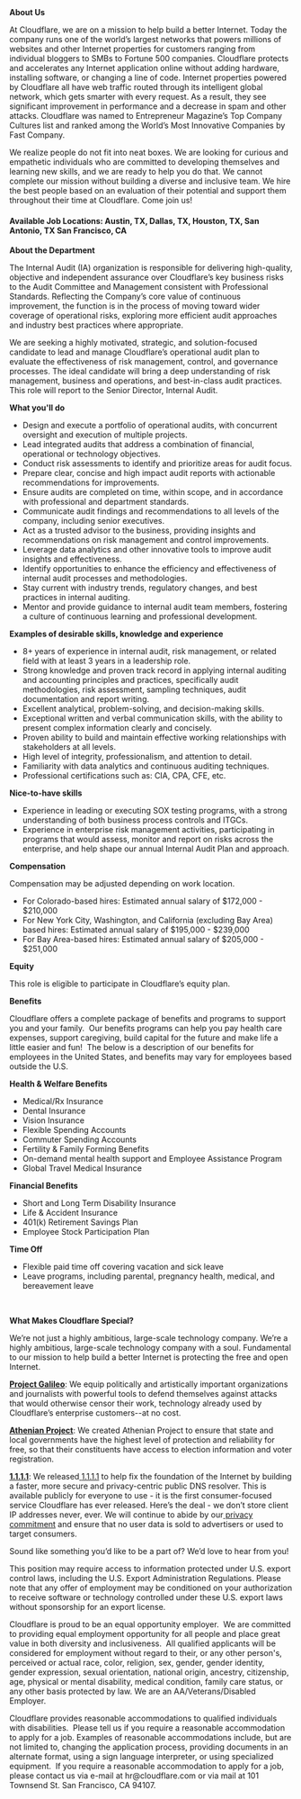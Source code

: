 <div class="content-intro">
	<div><strong>About Us</strong></div>
	<div>
		<p>At Cloudflare, we are on a mission to help build a better Internet. Today the company runs one of the world’s largest networks that powers millions of websites and other Internet properties for customers ranging from individual bloggers to SMBs to Fortune 500 companies. Cloudflare protects and accelerates any Internet application online without adding hardware, installing software, or changing a line of code. Internet properties powered by Cloudflare all have web traffic routed through its intelligent global network, which gets smarter with every request. As a result, they see significant improvement in performance and a decrease in spam and other attacks. Cloudflare was named to Entrepreneur Magazine’s Top Company Cultures list and ranked among the World’s Most Innovative Companies by Fast Company.&nbsp;</p>
		<p><span style="font-weight: 400;">We realize people do not fit into neat boxes. We are looking for curious and empathetic individuals who are committed to developing themselves and learning new skills, and we are ready to help you do that. We cannot complete our mission without building a diverse and inclusive team. We hire the best people based on an evaluation of their potential and support them throughout their time at Cloudflare. Come join us!&nbsp;</span></p>
	</div>
</div>
<h4>Available Job Locations: Austin, TX, Dallas, TX, Houston, TX, San Antonio, TX San Francisco, CA</h4>
<p><strong>About the Department</strong></p>
<p>The Internal Audit (IA) organization is responsible for delivering high-quality, objective and independent assurance over Cloudflare’s key business risks to the Audit Committee and Management consistent with Professional Standards. Reflecting the Company’s core value of continuous improvement, the function is in the process of moving toward wider coverage of operational risks, exploring more efficient audit approaches and industry best practices where appropriate.&nbsp;</p>
<p>We are seeking a highly motivated, strategic, and solution-focused candidate to lead and manage Cloudflare’s operational audit plan to evaluate the effectiveness of risk management, control, and governance processes. The ideal candidate will bring a deep understanding of risk management, business and operations, and best-in-class audit practices. This role will report to the Senior Director, Internal Audit.</p>
<p><strong>What you'll do</strong></p>
<ul>
	<li>Design and execute a portfolio of operational audits, with concurrent oversight and execution of multiple projects.&nbsp;</li>
	<li>Lead integrated audits that address a combination of financial, operational or technology objectives.&nbsp;</li>
	<li>Conduct risk assessments to identify and prioritize areas for audit focus.</li>
	<li>Prepare clear, concise and high impact audit reports with actionable recommendations for improvements.</li>
	<li>Ensure audits are completed on time, within scope, and in accordance with professional and department standards.</li>
	<li>Communicate audit findings and recommendations to all levels of the company, including senior executives.&nbsp;</li>
	<li>Act as a trusted advisor to the business, providing insights and recommendations on risk management and control improvements.</li>
	<li>Leverage data analytics and other innovative tools to improve audit insights and effectiveness.&nbsp;</li>
	<li>Identify opportunities to enhance the efficiency and effectiveness of internal audit processes and methodologies.</li>
	<li>Stay current with industry trends, regulatory changes, and best practices in internal auditing.</li>
	<li>Mentor and provide guidance to internal audit team members, fostering a culture of continuous learning and professional development.</li>
</ul>
<p><strong>Examples of desirable skills, knowledge and experience</strong></p>
<ul>
	<li>8+<strong>&nbsp;</strong>years of&nbsp;experience in internal audit, risk management, or related field with at least 3 years in a leadership role.</li>
	<li>Strong knowledge and proven track record in applying internal auditing and accounting principles and practices, specifically audit methodologies, risk assessment, sampling techniques, audit documentation and report writing.</li>
	<li>Excellent analytical, problem-solving, and decision-making skills.</li>
	<li>Exceptional written and verbal communication skills, with the ability to present complex information clearly and concisely.</li>
	<li>Proven ability to build and maintain effective working relationships with stakeholders at all levels.</li>
	<li>High level of integrity, professionalism, and attention to detail.</li>
	<li>Familiarity with data analytics and continuous auditing techniques.</li>
	<li>Professional certifications such as: CIA, CPA, CFE, etc.</li>
</ul>
<p><strong>Nice-to-have skills</strong></p>
<ul>
	<li>Experience in leading or executing SOX testing programs, with a strong understanding of both business process controls and ITGCs.&nbsp;</li>
	<li>Experience in enterprise risk management activities, participating in programs that would assess, monitor and report on risks across the enterprise, and help shape our annual Internal Audit Plan and approach.</li>
</ul>
<p><strong>Compensation</strong></p>
<p>Compensation may be adjusted depending on work location.</p>
<ul>
	<li>For Colorado-based hires: Estimated annual salary of $172,000 - $210,000</li>
	<li>For New York City, Washington, and California (excluding Bay Area) based hires: Estimated annual salary of $195,000 - $239,000</li>
	<li>For Bay Area-based hires: Estimated annual salary of $205,000 - $251,000</li>
</ul>
<p><strong>Equity</strong></p>
<p>This role is eligible to participate in Cloudflare’s equity plan.</p>
<p><strong>Benefits</strong></p>
<p>Cloudflare offers a complete package of benefits and programs to support you and your family.&nbsp; Our benefits programs can help you pay health care expenses, support caregiving, build capital for the future and make life a little easier and fun!&nbsp; The below is a description of our benefits for employees in the United States, and benefits may vary for employees based outside the U.S.</p>
<p><strong>Health &amp; Welfare Benefits</strong></p>
<ul>
	<li>Medical/Rx Insurance</li>
	<li>Dental Insurance</li>
	<li>Vision Insurance</li>
	<li>Flexible Spending Accounts</li>
	<li>Commuter Spending Accounts</li>
	<li>Fertility &amp; Family Forming Benefits</li>
	<li>On-demand mental health support and Employee Assistance Program</li>
	<li>Global Travel Medical Insurance</li>
</ul>
<p><strong>Financial Benefits</strong></p>
<ul>
	<li>Short and Long Term Disability Insurance</li>
	<li>Life &amp; Accident Insurance</li>
	<li>401(k) Retirement Savings Plan</li>
	<li>Employee Stock Participation Plan</li>
</ul>
<p><strong>Time Off</strong></p>
<ul>
	<li>Flexible paid time off covering vacation and sick leave</li>
	<li>Leave programs, including parental, pregnancy health, medical, and bereavement leave</li>
</ul>
<p>&nbsp;</p>
<div class="content-conclusion">
	<p><strong>What Makes Cloudflare Special?</strong></p>
	<p><span style="font-weight: 400;">We’re not just a highly ambitious, large-scale technology company. We’re a highly ambitious, large-scale technology company with a soul. Fundamental to our mission to help build a better Internet is protecting the free and open Internet.</span></p>
	<p><a href="https://blog.cloudflare.com/protecting-free-expression-online/"><strong>Project Galileo</strong></a><span style="font-weight: 400;">: We equip politically and artistically important organizations and journalists with powerful tools to defend themselves against attacks that would otherwise censor their work, technology already used by Cloudflare’s enterprise customers--at no cost.</span></p>
	<p><strong><a href="https://www.cloudflare.com/athenian/">Athenian Project</a></strong><span style="font-weight: 400;">: We created Athenian Project to ensure that state and local governments have the highest level of protection and reliability for free, so that their constituents have access to election information and voter registration.</span></p>
	<p><a href="https://1.1.1.1/"><strong>1.1.1.1</strong></a><span style="font-weight: 400;">: We released</span><a href="https://1.1.1.1/"> <span style="font-weight: 400;">1.1.1.1</span></a><span style="font-weight: 400;"> to help fix the foundation of the Internet by building a faster, more secure and privacy-centric public DNS resolver. This is available publicly for everyone to use - it is the first consumer-focused service Cloudflare has ever released. Here’s the deal - we don’t store client IP addresses never, ever. We will continue to abide by our</span><a href="https://developers.cloudflare.com/1.1.1.1/privacy/public-dns-resolver"> privacy commitment</a><span style="font-weight: 400;"> and ensure that no user data is sold to advertisers or used to target consumers.</span></p>
	<p><span style="font-weight: 400;">Sound like something you’d like to be a part of? We’d love to hear from you!</span></p>
	<p><span style="font-weight: 400;">This position may require access to information protected under U.S. export control laws, including the U.S. Export Administration Regulations. Please note that any offer of employment may be conditioned on your authorization to receive software or technology controlled under these U.S. export laws without sponsorship for an export license.</span></p>
	<p><span style="font-weight: 400;">Cloudflare is proud to be an equal opportunity employer. &nbsp;We are committed to providing equal employment opportunity for all people and place great value in both diversity and inclusiveness. &nbsp;All qualified applicants will be considered for employment without regard to their, or any other person's, perceived or actual</span> <span style="font-weight: 400;">race, color, religion, sex, gender, gender identity, gender expression, sexual orientation, national origin, ancestry, citizenship, age, physical or mental disability, medical condition, family care status, or any other basis protected by law. </span><span style="font-weight: 400;">We are an AA/Veterans/Disabled Employer.</span></p>
	<p><span style="font-weight: 400;">Cloudflare provides reasonable accommodations to qualified individuals with disabilities. &nbsp;Please tell us if you require a reasonable accommodation to apply for a job. Examples of reasonable accommodations include, but are not limited to, changing the application process, providing documents in an alternate format, using a sign language interpreter, or using specialized equipment. &nbsp;If you require a reasonable accommodation to apply for a job, please contact us via e-mail at </span><span style="font-weight: 400;">hr@cloudflare.com</span><span style="font-weight: 400;"> or via mail at 101 Townsend St. San Francisco, CA 94107.</span></p>
</div>